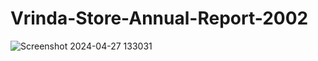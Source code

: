 # Vrinda-Store-Annual-Report-2002
![Screenshot 2024-04-27 133031](https://github.com/vinit1704/Coffee-Shop-Sales/assets/167595422/f0fa1d8e-ae32-4465-965c-6b144a30779d)
